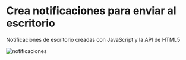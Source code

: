 # Crea notificaciones para enviar al escritorio

Notificaciones de escritorio creadas con JavaScript y la API de HTML5

![notificaciones](https://github.com/sapoclay/notificaciones-de-escritorio/assets/6242827/ebed3362-3f94-4b1e-8642-3229b5678fb8)

